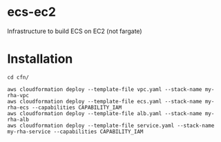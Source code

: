 # ecs-ec2
Infrastructure to build ECS on EC2 (not fargate)

# Installation
```
cd cfn/

aws cloudformation deploy --template-file vpc.yaml --stack-name my-rha-vpc
aws cloudformation deploy --template-file ecs.yaml --stack-name my-rha-ecs --capabilities CAPABILITY_IAM 
aws cloudformation deploy --template-file alb.yaml --stack-name my-rha-alb
aws cloudformation deploy --template-file service.yaml --stack-name my-rha-service --capabilities CAPABILITY_IAM
```
